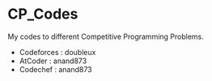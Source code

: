 # CP_Codes
My codes to different Competitive Programming Problems.

* Codeforces : doubleux
* AtCoder    : anand873
* Codechef   : anand873
